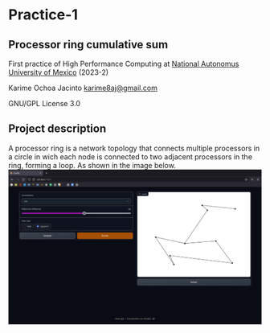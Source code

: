# Practice-1
## Processor ring cumulative sum
First practice of High Performance Computing at [National Autonomus University of Mexico](https://www.unam.mx/) (2023-2)

Karime Ochoa Jacinto karime8aj@gmail.com

GNU/GPL License 3.0
## Project description

A processor ring is a network topology that connects multiple processors in a circle in wich each node is connected to two adjacent processors in the ring, forming a loop. As shown in the image below.
![Alt text](https://github.com/CyclopsUNAM/Cyclops/blob/main/Image-r.jpeg 'Image-r')
